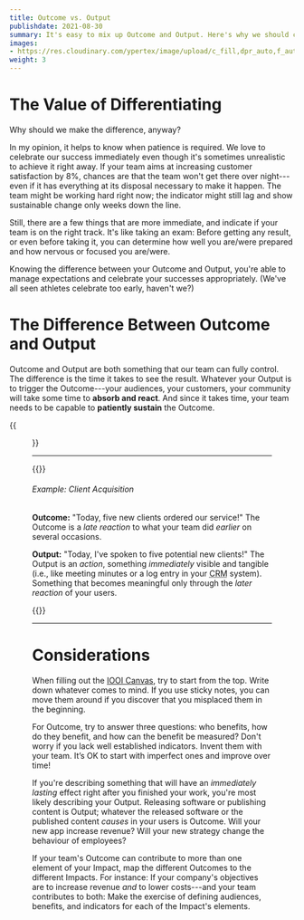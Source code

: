 ```yaml
---
title: Outcome vs. Output
publishdate: 2021-08-30
summary: It's easy to mix up Outcome and Output. Here's why we should care to keep them separated, and practical tips on how to make the distinction.
images:
- https://res.cloudinary.com/ypertex/image/upload/c_fill,dpr_auto,f_auto,g_auto,h_630,q_auto,w_1200/17f4e9b5-3114-4354-81dc-214f0e50de30
weight: 3
---
```


# The Value of Differentiating

Why should we make the difference, anyway?

In my opinion, it helps to know when patience is required. We love to celebrate our success immediately even though it's sometimes unrealistic to achieve it right away. If your team aims at increasing customer satisfaction by 8%, chances are that the team won't get there over night---even if it has everything at its disposal necessary to make it happen. The team might be working hard right now; the indicator might still lag and show sustainable change only weeks down the line.

Still, there are a few things that are more immediate, and indicate if your team is on the right track. It's like taking an exam: Before getting any result, or even before taking it, you can determine how well you are/were prepared and how nervous or focused you are/were.

Knowing the difference between your Outcome and Output, you're able to manage expectations and celebrate your successes appropriately. (We've all seen athletes celebrate too early, haven't we?)

# The Difference Between Outcome and Output

Outcome and Output are both something that our team can fully control. The difference is the time it takes to see the result. Whatever your Output is to trigger the Outcome---your audiences, your customers, your community will take some time to **absorb and react**. And since it takes time, your team needs to be capable to **patiently sustain** the Outcome.

{{<figure src="17f4e9b5-3114-4354-81dc-214f0e50de30" transformation="inline" />}}

---

{{<note class="alert-success">}}
###### <i class="las la-search"></i> Example: Client Acquisition

**Outcome:** "Today, five new clients ordered our service!" The Outcome is a *late reaction* to what your team did *earlier* on several occasions.

**Output:** "Today, I've spoken to five potential new clients!" The Output is an *action*, something *immediately* visible and tangible (i.e., like meeting minutes or a log entry in your <abbr title="Customer Relationship Management">CRM</abbr> system). Something that becomes meaningful only through the *later reaction* of your users.


{{</note>}}

---

# Considerations

When filling out the [IOOI Canvas](../#canvas-for-your-projects), try to start from the top. Write down whatever comes to mind. If you use sticky notes, you can move them around if you discover that you misplaced them in the beginning.

For Outcome, try to answer three questions: who benefits, how do they benefit, and how can the benefit be measured? Don't worry if you lack well established indicators. Invent them with your team. It’s OK to start with imperfect ones and improve over time!

If you're describing something that will have an *immediately lasting* effect right after you finished your work, you're most likely describing your Output. Releasing software or publishing content is Output; whatever the released software or the published content *causes* in your users is Outcome. Will your new app increase revenue? Will your new strategy change the behaviour of employees?

If your team's Outcome can contribute to more than one element of your Impact, map the different Outcomes to the different Impacts. For instance: If your company's objectives are to increase revenue *and* to lower costs---and your team contributes to both: Make the exercise of defining audiences, benefits, and indicators for each of the Impact's elements.
